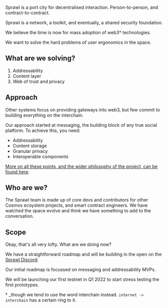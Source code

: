 Sprawl is a port city for decentralised interaction. Person-to-person, and contract-to-contract.

Sprawl is a network, a toolkit, and eventually, a shared security foundation.

We believe the time is now for mass adoption of web3† technologies.

We want to solve the hard problems of user ergonomics in the space.

## What are we solving?

1. Addressability
2. Content layer
3. Web of trust and privacy

## Approach

Other systems focus on providing gateways into web3, but few commit to building everything on the interchain.

Our approach started at messaging, the building block of any true social platform. To achieve this, you need:

- Addressability
- Content storage
- Granular privacy
- Interoperable components

[More on all these points, and the wider philosophy of the project, can be found here](./pages/approach.html).

## Who are we?

The Sprawl team is made up of core devs and contributors for other Cosmos ecoystem projects, and smart contract engineers. We have watched the space evolve and think we have something to add to the conversation.

## Scope

Okay, that's all very lofty. What are we doing now?

We have a straightforward roadmap and will be building in the open on the [Sprawl Discord]().

Our initial roadmap is focussed on  messaging and addressability MVPs.

We will be launching our first testnet in Q1 2022 to start stress testing the first prototypes.

† _though we tend to use the word interchain instead. `internet -> interchain` has a certain ring to it.
